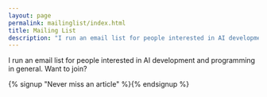 ```yaml
---
layout: page
permalink: mailinglist/index.html
title: Mailing List
description: "I run an email list for people interested in AI development and programming in general. Want to join?"
---
```


<p class="lead">I run an email list for people interested in AI development and programming in general. Want to join?</p>

{% signup "Never miss an article" %}{% endsignup %}